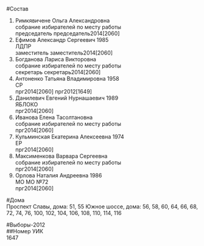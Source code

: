 #Состав  
1. Римкявичене Ольга Александровна  
    собрание избирателей по месту работы  
    председатель председатель2014[2060]  
2. Ефимов Александр Сергеевич 1985  
    ЛДПР  
    заместитель заместитель2014[2060]  
3. Богданова Лариса Викторовна  
    собрание избирателей по месту работы  
    секретарь секретарь2014[2060]  
4. Антоненко Татьяна Владимировна 1958  
    СР  
    прг2014[2060] прг2012[1649]  
5. Данилевич Евгений Нурнашаевич 1989  
    ЯБЛОКО  
    прг2014[2060]  
6. Иванова Елена Тасолтановна  
    собрание избирателей по месту работы  
    прг2014[2060]  
7. Кульминская Екатерина Алексеевна 1974  
    ЕР  
    прг2014[2060]  
8. Максименкова Варвара Сергеевна  
    собрание избирателей по месту работы  
    прг2014[2060]  
9. Орлова Наталия Андреевна 1986  
    МО МО №72  
    прг2014[2060]  
  
#Дома  
Проспект Славы, дома: 51, 55 Южное шоссе, дома: 56, 58, 60, 64, 66, 68, 72, 74, 76, 100, 102, 104, 106, 108, 110, 114, 116  
  
#Выборы-2012  
##Номер УИК  
1647  
